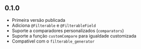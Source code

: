 ## 0.1.0

- Primeira versão publicada
- Adiciona `@Filterable` e `@FilterableField`
- Suporte a comparadores personalizados (`comparators`)
- Suporte a função `customCompare` para igualdade customizada
- Compatível com o `filterable_generator`
